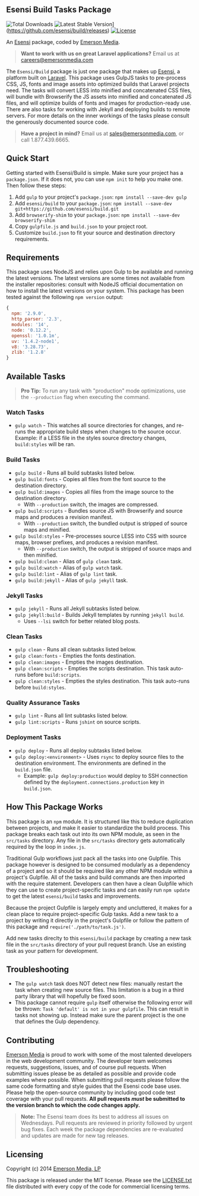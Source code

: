 ## Esensi Build Tasks Package

![Total Downloads](https://img.shields.io/github/downloads/esensi/build/latest/total.svg?style=flat-square)
![Latest Stable Version](https://img.shields.io/github/release/esensi/build.svg?style=flat-square)](https://github.com/esensi/build/releases)
[![License](https://img.shields.io/badge/license-mit-blue.svg?style=flat-square)](https://github.com/esensi/build#licensing)

An [Esensi](https://github.com/esensi) package, coded by [Emerson Media](http://www.emersonmedia.com).

> **Want to work with us on great Laravel applications?**
Email us at [careers@emersonmedia.com](http://emersonmedia.com/contact)

The `Esensi/Build` package is just one package that makes up [Esensi](https://github.com/esensi), a platform built on [Laravel](http://laravel.com). This package uses GulpJS tasks to pre-process CSS, JS, fonts and image assets into optimized builds that Laravel projects need. The tasks will convert LESS into minified and concatenated CSS files, will bundle with Browserify the JS assets into minified and concatenated JS files, and will optimize builds of fonts and images for production-ready use. There are also tasks for working with Jekyll and deploying builds to remote servers. For more details on the inner workings of the tasks please consult the generously documented source code.

> **Have a project in mind?**
Email us at [sales@emersonmedia.com](http://emersonmedia.com/contact), or call 1.877.439.6665.

## Quick Start

Getting started with Esensi/Build is simple. Make sure your project has a `package.json`. If it does not, you can use `npm init` to help you make one. Then follow these steps:

1. Add `gulp` to your project's `package.json`: `npm install --save-dev gulp`
2. Add `esensi/build` to your `package.json`: `npm install --save-dev git+https://github.com/esensi/build.git`
3. Add `browserify-shim` to your `package.json`: `npm install --save-dev browserify-shim`
4. Copy `gulpfile.js` and `build.json` to your project root.
5. Customize `build.json` to fit your source and destination directory requirements.

## Requirements

This package uses NodeJS and relies upon Gulp to be available and running the latest versions. The latest versions are some times not available from the installer repositories: consult with NodeJS official documentation on how to install the latest versions on your system. This package has been tested against the following `npm version` output:

```js
{
  npm: '2.9.0',
  http_parser: '2.3',
  modules: '14',
  node: '0.12.2',
  openssl: '1.0.1m',
  uv: '1.4.2-node1',
  v8: '3.28.73',
  zlib: '1.2.8'
}
```

## Available Tasks

> **Pro Tip:** To run any task with "production" mode optimizations, use the `--production` flag when executing the command.

### Watch Tasks

- `gulp watch` - This watches all source directories for changes, and re-runs the appropriate build steps when changes to the source occur. Example: if a LESS file in the styles source directory changes, `build:styles` will be ran.

### Build Tasks

- `gulp build` - Runs all build subtasks listed below.
- `gulp build:fonts` - Copies all files from the font source to the destination directory.
- `gulp build:images` - Copies all files from the image source to the destination directory.
    - With `--production` switch, the images are compressed.
- `gulp build:scripts` - Bundles source JS with Browserify and source maps and produces a revision manifest.
    - With `--production` switch, the bundled output is stripped of source maps and minified.
- `gulp build:styles` - Pre-processes source LESS into CSS with source maps, browser prefixes, and produces a revision manifest.
    - With `--production` switch, the output is stripped of source maps and then minified.
- `gulp build:clean` - Alias of `gulp clean` task.
- `gulp build:watch` - Alias of `gulp watch` task.
- `gulp build:lint` - Alias of `gulp lint` task.
- `gulp build:jekyll` - Alias of `gulp jekyll` task.

### Jekyll Tasks
- `gulp jekyll` - Runs all Jekyll subtasks listed below.
- `gulp jekyll:build` - Builds Jekyll templates by running `jekyll build`.
    - Uses `--lsi` switch for better related blog posts.

### Clean Tasks

- `gulp clean` - Runs all clean subtasks listed below.
- `gulp clean:fonts` - Empties the fonts destination.
- `gulp clean:images` - Empties the images destination.
- `gulp clean:scripts` - Empties the scripts destination. This task auto-runs before `build:scripts`.
- `gulp clean:styles` - Empties the styles destination. This task auto-runs before `build:styles`.

### Quality Assurance Tasks

- `gulp lint` - Runs all lint subtasks listed below.
- `gulp lint:scripts` - Runs `jshint` on source scripts.

### Deployment Tasks

- `gulp deploy` - Runs all deploy subtasks listed below.
- `gulp deploy:<environment>` - Uses `rsync` to deploy source files to the destination environment. The environments are defined in the `build.json` file.
    - Example: `gulp deploy:production` would deploy to SSH connection defined by the `deployment.connections.production` key in `build.json`.

## How This Package Works

This package is an `npm` module. It is structured like this to reduce duplication between projects, and make it easier to standardize the build process. This package breaks each task out into its own NPM module, as seen in the `src/tasks` directory. Any file in the `src/tasks` directory gets automatically required by the loop in `index.js`.

Traditional Gulp workflows just pack all the tasks into one Gulpfile. This package however is designed to be consumed modularly as a dependency of a project and so it should be required like any other NPM module within a project's Gulpfile. All of the tasks and build commands are then imported with the require statement. Developers can then have a clean Gulpfile which they can use to create project-specific tasks and can easily run `npm update` to get the latest `esensi/build` tasks and improvements.

Because the project Gulpfile is largely empty and uncluttered, it makes for a clean place to require project-specific Gulp tasks. Add a new task to a project by writing it directly in the project's Gulpfile or follow the pattern of this package and `require('./path/to/task.js')`.

Add new tasks direclty to this `esensi/build` package by creating a new task file in the `src/tasks` directory of your pull request branch. Use an existing task as your pattern for development.

## Troubleshooting

- The `gulp watch` task does NOT detect new files: manually restart the task when creating new source files. This limitation is a bug in a third party library that will hopefully be fixed soon.
- This package cannot require `gulp` itself otherwise the following error will be thrown: `Task 'default' is not in your gulpfile`. This can result in tasks not showing up. Instead make sure the parent project is the one that defines the Gulp dependency.

## Contributing

[Emerson Media](http://www.emersonmedia.com) is proud to work with some of the most talented developers in the web development community. The developer team welcomes requests, suggestions, issues, and of course pull requests. When submitting issues please be as detailed as possible and provide code examples where possible. When submitting pull requests please follow the same code formatting and style guides that the Esensi code base uses. Please help the open-source community by including good code test coverage with your pull requests. **All pull requests _must_ be submitted to the version branch to which the code changes apply.**

> **Note:** The Esensi team does its best to address all issues on Wednesdays. Pull requests are reviewed in priority followed by urgent bug fixes. Each week the package dependencies are re-evaluated and updates are made for new tag releases.

## Licensing

Copyright (c) 2014 [Emerson Media, LP](http://www.emersonmedia.com)

This package is released under the MIT license. Please see the [LICENSE.txt](https://github.com/esensi/model/blob/master/LICENSE.txt) file distributed with every copy of the code for commercial licensing terms.
